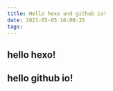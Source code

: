 ```yaml
---
title: Hello hexo and github io!
date: 2021-05-05 16:00:35
tags:
---
```


## hello hexo!


## hello github io!
